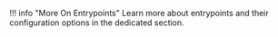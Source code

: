 !!! info "More On Entrypoints"
    Learn more about entrypoints and their configuration options in the dedicated section.